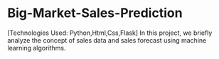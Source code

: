 # Big-Market-Sales-Prediction
[Technologies Used: Python,Html,Css,Flask]
 In this project, we briefly analyze the concept of sales data and sales forecast using machine learning algorithms.
